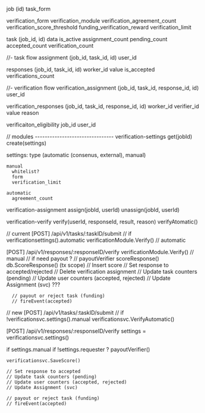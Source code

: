 
job
  (id)
  task_form

  verification_form
  verification_module
  verification_agreement_count
  verification_score_threshold
  funding_verification_reward
  verification_limit

  task
    (job_id, id)
    data
    is_active
    assignment_count
    pending_count
    accepted_count
    verification_count

//- task flow
assignment
  (job_id, task_id, id)
  user_id

responses
  (job_id, task_id, id)
  worker_id
  value
  is_accepted
  verifications_count

//- verification flow
verification_assignment
  (job_id, task_id, response_id, id)
  user_id  

verification_responses
  (job_id, task_id, response_id, id)
  worker_id
  verifier_id
  value
  reason

verificaiton_eligibility
  job_id
  user_id


// modules --------------------------------
verification-settings
  get(jobId)
  create(settings)
  
  settings: 
    type (automatic (consenus, external), manual)

    manual
      whitelist?
      form
      verification_limit

    automatic
      agreement_count



verification-assignment
  assign(jobId, userId)
  unassign(jobId, userId)

verification-verify
  verify(userId, responseId, result, reason)
  verifyAtomatic()


// current
[POST] /api/v1/tasks/:taskID/submit
  // if verificationsettings().automatic
        verificationModule.Verify() // automatic

[POST] /api/v1/responses/:responseID/verify
  verificationModule.Verify() // manual
    // if need payout ? 
    //   payoutVerifier
    scoreResponse()
      db.ScoreResponse() (tx scope)
        // Insert score
        // Set response to accepted/rejected
        // Delete verification assignment
        // Update task counters (pending)
        // Update user counters (accepted, rejected) 
        // Update Assignment (svc) ??? 

      // payout or reject task (funding)
      // fireEvent(accepted)


// new
[POST] /api/v1/tasks/:taskID/submit
  // if !verificationsvc.settings().manual
        verificationsvc.VerifyAutomatic()

[POST] /api/v1/responses/:responseID/verify
  settings = verificationsvc.settings()

  if settings.manual
    if !settings.requester ? 
      payoutVerifier()

    verificationsvc.SaveScore()

    // Set response to accepted
    // Update task counters (pending)
    // Update user counters (accepted, rejected) 
    // Update Assignment (svc)

    // payout or reject task (funding)
    // fireEvent(accepted)

